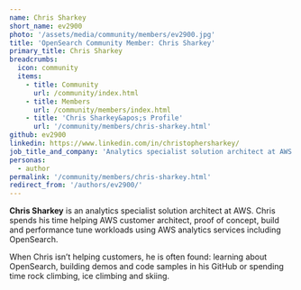 ```yaml
---
name: Chris Sharkey
short_name: ev2900
photo: '/assets/media/community/members/ev2900.jpg'
title: 'OpenSearch Community Member: Chris Sharkey'
primary_title: Chris Sharkey
breadcrumbs:
  icon: community
  items:
    - title: Community
      url: /community/index.html
    - title: Members
      url: /community/members/index.html
    - title: 'Chris Sharkey&apos;s Profile'
      url: '/community/members/chris-sharkey.html'
github: ev2900
linkedin: https://www.linkedin.com/in/christophersharkey/
job_title_and_company: 'Analytics specialist solution architect at AWS'
personas:
  - author
permalink: '/community/members/chris-sharkey.html'
redirect_from: '/authors/ev2900/'
---
```


**Chris Sharkey** is an analytics specialist solution architect at AWS. Chris spends his time helping AWS customer architect, proof of concept, build and performance tune workloads using AWS analytics services including OpenSearch.

When Chris isn’t helping customers, he is often found: learning about OpenSearch, building demos and code samples in his GitHub or spending time rock climbing, ice climbing and skiing.